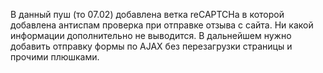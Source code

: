 В данный пуш (то 07.02) добавлена ветка reCAPTCHa в которой добавлена антиспам проверка при отправке отзыва с сайта. Ни какой информации дополнительно не выводится. В дальнейшем нужно добавить отправку формы по AJAX без перезагрузки страницы и прочими плюшками.
